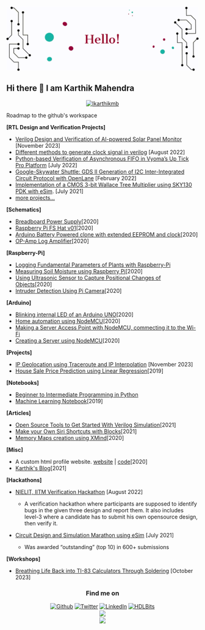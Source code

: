 ![electron](https://raw.githubusercontent.com/Ikarthikmb/ikarthikmb/main/media/hello_awesome.gif)

## Hi there 👋 I am Karthik Mahendra

<!--
**Ikarthikmb/ikarthikmb** is a ✨ _special_ ✨ repository because its `README.md` (this file) appears on your GitHub profile.

Here are some ideas to get you started:


- 🔭 I’m currently working on ...
- 🌱 I’m currently learning cell design with Magic
- 👯 I’m looking to collaborate on open-source ASIC design projects
- 🤔 I’m looking for help with ...
- 💬 Ask me about ...
- 📫 How to reach me: ...
- 😄 Pronouns: ...
- ⚡ Fun fact: ...
-->

<p align = "center">
  
  
  <a href="https://github.com/Ikarthikmb/github-readme-streak-stats" title="Go to Source">
<img align="center" width=396 src="https://github-readme-streak-stats.herokuapp.com/?user=Ikarthikmb&theme=light&border=e0e0e0&hide_border=false" alt="Ikarthikmb" />
</a>

</p>

Roadmap to the github's workspace

**[RTL Design and Verification Projects]**

* [Verilog Design and Verification of AI-powered Solar Panel Monitor](https://github.com/Ikarthikmb/ai_solar_panel_monitor) [November 2023]
* [Different methods to generate clock signal in verilog](https://github.com/Ikarthikmb/VerilogClocks) [August 2022]
* [Python-based Verification of Asynchronous FIFO in Vyoma’s Up Tick Pro
  Platform](https://github.com/vyomasystems-lab/challenges-Ikarthikmb/tree/master/level3_design) [July 2022]
* [Google-Skywater Shuttle: GDS II Generation of I2C Inter-Integrated Circuit Protocol with
  OpenLane](https://github.com/Ikarthikmb/i2c_ctrl2202) [February 2022]
* [Implementation of a CMOS 3-bit Wallace Tree Multiplier using SKY130 PDK with
  eSim](https://ikarthikmb.github.io/wallace-tree/). [July 2021]
* [more projects...](https://ikarthikmb.github.io/rtl_designs/)

**[Schematics]**

* [Breadboard Power Supply](https://github.com/Ikarthikmb/Circuit-Designs#1-breadboard-power-supply)[2020]
* [Raspberry Pi FS Hat v01](https://github.com/Ikarthikmb/Circuit-Designs#2-raspberry-pi-fs-hat-v01)[2020]
* [Arduino Battery Powered clone with extended EEPROM and clock](https://github.com/Ikarthikmb/Circuit-Designs#5-project-bacee)[2020]
* [OP-Amp Log Amplifier](https://github.com/Ikarthikmb/Circuit-Designs#6-op-amp-log-amplifier)[2020]


**[Raspberry-Pi]**

* [Logging Fundamental Parameters of Plants with Raspberry-Pi](https://github.com/Ikarthikmb/gardener-groot)
* [Measuring Soil Moisture using Raspberry Pi](https://github.com/Ikarthikmb/Hardware-Programming/tree/master/RaspberryPi#1-measuring-soil-moisture-using-raspberry-pi)[2020]
* [Using Ultrasonic Sensor to Capture Positional Changes of Objects](https://github.com/Ikarthikmb/Hardware-Programming/tree/master/RaspberryPi#2-using-ultrasonic-sensor-to-capture-positional-changes-of-objects)[2020]
* [Intruder Detection Using Pi Camera](https://github.com/Ikarthikmb/Hardware-Programming/tree/master/RaspberryPi#3-intruder-detection-using-pi-camera)[2020]


**[Arduino]**

* [Blinking internal LED of an Arduino UNO](https://github.com/Ikarthikmb/Hardware-Programming/tree/master/Arduino-repo#1-blinking-internal-led-of-an-arduino-uno)[2020]
* [Home automation using NodeMCU](https://github.com/Ikarthikmb/Hardware-Programming/tree/master/Arduino-repo#getting-started-with-arduino)[2020]
* [Making a Server Access Point with NodeMCU, commecting it to the Wi-Fi](https://github.com/Ikarthikmb/Hardware-Programming/tree/master/Arduino-repo#getting-started-with-arduino)
* [Creating a Server using NodeMCU](https://github.com/Ikarthikmb/Hardware-Programming/tree/master/Arduino-repo#getting-started-with-arduino)[2020]


**[Projects]**
* [IP Geolocation using Traceroute and IP Interpolation](https://github.com/Ikarthikmb/ip-geolocation-2023/blob/main/ECE463_547_Final_Report_Geolocation.pdf) [November 2023]
* [House Sale Price Prediction using Linear Regression](https://github.com/Ikarthikmb/Machine-Learning-Notebook/blob/master/Project2.ipynb)[2019]

**[Notebooks]**
* [Beginner to Intermediate Programming in Python](https://github.com/Ikarthikmb/Python-Programming)
* [Machine Learning Notebook](https://github.com/Ikarthikmb/Machine-Learning-Notebook)[2019]


**[Articles]**

* [Open Source Tools to Get Started With Verilog Simulation](https://github.com/Ikarthikmb/VerilogFod)[2021]
* [Make your Own Siri Shortcuts with Blocks](https://ikarthikmb.github.io/CustomSiriShortcuts/)[2021]
* [Memory Maps creation using XMind](https://memory-maps-using-xmind.netlify.app/)[2020]


**[Misc]**

* A custom html profile website. [website](https://ikarthikmb.github.io/home-page/) | [code](https://github.com/Ikarthikmb/home-page)[2020]
* [Karthik's Blog](https://ikarthikmb.github.io/)[2021]

**[Hackathons]**

* [NIELIT, IITM Verification Hackathon](https://github.com/vyomasystems-lab/challenges-Ikarthikmb) [August 2022]
    * A verification hackathon where participants are supposed to identify bugs in the given three design and report
      them. It also includes level-3 where a candidate has to submit his own opensource design, then verify it.

* [Circuit Design and Simulation Marathon using eSim](https://github.com/Ikarthikmb/wallace-tree?tab=readme-ov-file) [July 2021]
	* Was awarded “outstanding” (top 10) in 600+ submissions 

**[Workshops]**

* [Breathing Life Back into TI-83 Calculators Through Soldering](https://ikarthikmb.github.io/posts/2023/10/27/ti83-soldering-project-pnw-ieee.html) [October 2023]



</p>
<h3 align="center">Find me on</h3>
<p align="center"><a 
href="https://github.com/Ikarthikmb" target="_blank"><img alt="Github" 
src="https://img.shields.io/badge/GitHub-%2312100E.svg?&style=for-the-badge&logo=Github&logoColor=white" /></a> <a 
href="https://twitter.com/qrthik" target="_blank"><img alt="Twitter" 
src="https://img.shields.io/badge/twitter-%2312100E.svg?&style=for-the-badge&logo=twitter&logoColor=blue" /></a> <a 
href="https://www.linkedin.com/in/karthik-mb" target="_blank"><img alt="LinkedIn" 
src="https://img.shields.io/badge/linkedin-%2312100E.svg?&style=for-the-badge&logo=linkedin&logoColor=blue" /></a> <a
href="https://hdlbits.01xz.net/wiki/Special:VlgStats/94686AE808000EB" target="_blank"><img alt="HDLBits" 
src="https://hdlbits.01xz.net/images/logo270.png" width=90 height=30 /></a> <br>

 
 <!--
 <a 
href="https://medium.com/@karthik-mahendra" target="_blank"><img alt="Medium" 
src="https://img.shields.io/badge/medium-%2312100E.svg?&style=for-the-badge&logo=medium&logoColor=white" /></a><br>
<a 
href="https://stackoverflow.com/users/14122375/hamiltonpharmd" target="_blank"><img alt="StackOverflow" 
src="https://stackoverflow-badge.vercel.app/?userID=14122375" /></a> 
</p>
-->
  
  <a href="https://github.com/Ikarthikmb/github-readme-stats">
<img width=325 align="center" src="https://github-readme-stats.vercel.app/api/top-langs/?username=Ikarthikmb&hide=css,jupyter&title_color=fffff&text_color=054515&icon_color=61dafb&bg_color=ffffff&langs_count=8&layout=compact&border_color=9f9ea3&hide_border=false" />
</a> <br>
  
<a href="https://github.com/Ikarthikmb/github-readme-stats" title="Go to Source">
<img align="center" width=396 src="https://github-readme-stats.vercel.app/api?username=Ikarthikmb&show_icons=true&theme=light&border_color=e0e0e0&hide_border=false" />
</a>
   </p>
